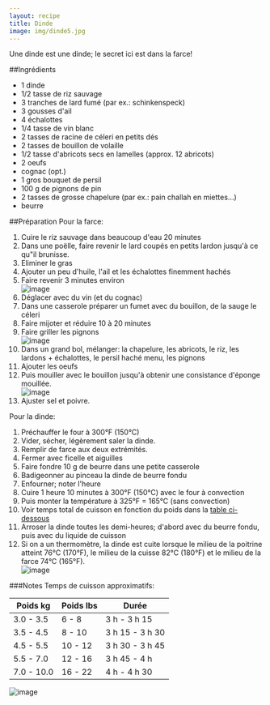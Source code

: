 ```yaml
---
layout: recipe
title: Dinde 
image: img/dinde5.jpg
---
```



Une dinde est une dinde; le secret ici est dans la farce!

##Ingrédients
* 1 dinde
* 1/2 tasse de riz sauvage
* 3 tranches de lard fumé (par ex.: schinkenspeck)
* 3 gousses d'ail
* 4 échalottes
* 1/4 tasse de vin blanc
* 2 tasses de racine de céleri en petits dés
* 2 tasses de bouillon de volaille
* 1/2 tasse d'abricots secs en lamelles (approx. 12 abricots)
* 2 oeufs
* cognac (opt.)
* 1 gros bouquet de persil
* 100 g de pignons de pin
* 2 tasses de grosse chapelure (par ex.: pain challah en miettes...)
* beurre

##Préparation
Pour la farce:

1. Cuire le riz sauvage dans beaucoup d'eau 20 minutes
2. Dans une poëlle, faire revenir le lard coupés en petits lardon jusqu'à ce qu"il brunisse.
3. Eliminer le gras
4. Ajouter un peu d'huile, l'ail et les échalottes finemment hachés
5. Faire revenir 3 minutes environ   
![image](img/dinde2.jpg)
6. Déglacer avec du vin (et du cognac)
7. Dans une casserole préparer un fumet avec du bouillon, de la sauge le céleri
8. Faire mijoter et réduire 10 à 20 minutes
9. Faire griller les pignons   
![image](img/dinde1.jpg)
10. Dans un grand bol, mélanger: la chapelure, les abricots, le riz, les lardons + échalottes, le persil haché menu, les pignons
11. Ajouter les oeufs
12. Puis mouiller avec le bouillon jusqu'à obtenir une consistance d'éponge mouillée.  
![image](img/dinde3.jpg)
13. Ajuster sel et poivre.

Pour la dinde:

1. Préchauffer le four à 300°F (150°C)
2. Vider, sécher, légèrement saler la dinde.
2. Remplir de farce aux deux extrémités.
3. Fermer avec ficelle et aiguilles
4. Faire fondre 10 g de beurre dans une petite casserole
5. Badigeonner au pinceau la dinde de beurre fondu
6. Enfourner; noter l'heure
7. Cuire 1 heure 10 minutes à 300°F (150°C) avec le four à convection
8. Puis monter la température à 325°F = 165°C (sans convection)
9. Voir temps total de cuisson en fonction du poids dans la [table ci-dessous](#tempsdecuisson)
9. Arroser la dinde toutes les demi-heures; d'abord avec du beurre fondu, puis avec du liquide de cuisson
9. Si on a un thermomètre, la dinde est cuite lorsque le milieu de la poitrine atteint 76°C (170°F), le milieu de la cuisse 82°C (180°F) et le milieu de la farce 74°C (165°F).   
![image](img/dinde4.jpg)

###Notes
<a name="tempsdecuisson"></a>Temps de cuisson approximatifs:   

Poids kg    | Poids lbs | Durée
------------| ----------| ------------
3.0 - 3.5   | 6 - 8     | 3 h - 3 h 15
3.5 - 4.5   | 8 - 10    | 3 h 15 - 3 h 30
4.5 - 5.5   | 10 - 12   | 3 h 30 - 3 h 45
5.5 - 7.0   | 12 - 16   | 3 h 45 - 4 h 
7.0 - 10.0  | 16 - 22   | 4 h - 4 h 30

![image](img/dinde6.jpg)